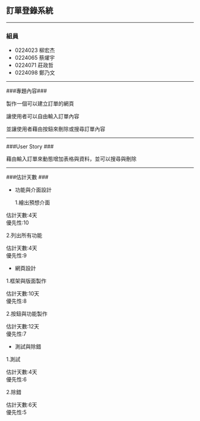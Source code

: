 ## 訂單登錄系統 ##

----------

### 組員 ###

- 0224023 柳宏杰
- 0224065 蔡燿宇
- 0224071 莊政哲
- 0224098 鄭乃文


----------
###專題內容###

製作一個可以建立訂單的網頁

讓使用者可以自由輸入訂單內容

並讓使用者藉由按鈕來刪除或搜尋訂單內容

----------
###User Story ###

藉由輸入訂單來動態增加表格與資料，並可以搜尋與刪除

----------
###估計天數 ###

- 功能與介面設計

  1.繪出預想介面  

估計天數:4天  
優先性:10


2.列出所有功能

估計天數:4天  
優先性:9



- 網頁設計

1.框架與版面製作

估計天數:10天  
優先性:8
  
  
2.按鈕與功能製作

估計天數:12天  
優先性:7



- 測試與除錯

1.測試

估計天數:4天  
優先性:6
  
  
2.除錯

估計天數:6天  
優先性:5
